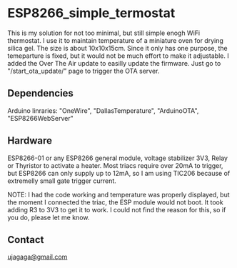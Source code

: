 # ESP8266_simple_termostat
This is my solution for not too minimal, but still simple enogh WiFi thermostat. I use it to maintain temperature of a miniature oven for drying silica gel. The size is about 10x10x15cm. Since it only has one purpose, the temeparture is fixed, but it would not be much effort to make it adjustable. I added the Over The Air update to easilly update the firmware. Just go to "/start_ota_update/" page to trigger the OTA server.

## Dependencies 
Arduino linraries: "OneWire", "DallasTemperature", "ArduinoOTA", "ESP8266WebServer"

## Hardware
ESP8266-01 or any ESP8266 general module, voltage stabilizer 3V3, Relay or Thyristor to activate a heater. Most triacs require over 20mA to trigger, but ESP8266 can only supply up to 12mA, so I am using TIC206 because of extremelly small gate trigger current.

NOTE: I had the code working and temperature was properly displayed, but the moment I connected the triac, the ESP module would not boot. 
It took adding R3 to 3V3 to get it to work. I could not find the reason for this, so if you do, please let me know.

## Contact
ujagaga@gmail.com
